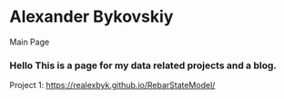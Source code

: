 # Alexander Bykovskiy
Main Page
### Hello This is a page for my data related projects and a blog.


Project 1: https://realexbyk.github.io/RebarStateModel/
